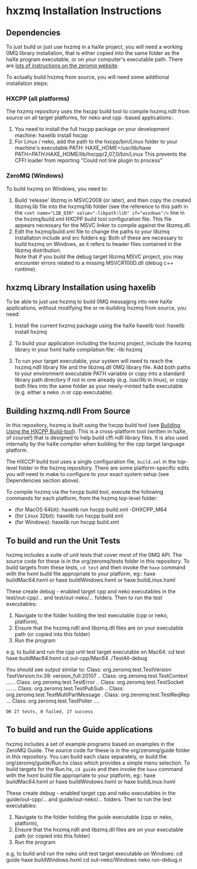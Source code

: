 hxzmq Installation Instructions
===============================

## Dependencies

To just build or just use hxzmq in a haXe project, you will need a working 0MQ library installation, that is either copied into the same folder as the haXe program executable, or on your computer's executable path.
There are [lots of instructions on the zeromq website][1].

To actually build hxzmq from source, you will need some additional installation steps:
### HXCPP (all platforms)
The hxzmq repository uses the hxcpp build tool to compile hxzmq.ndll from source on all target platforms, for neko and cpp -based applications:.
1.  You need to install the full hxcpp package on your development machine:
        haxelib install hxcpp
2.  For Linux / neko, add the path to the hxcpp/bin/Linux folder to your machine's executable PATH:
        HAXE_HOME=/usr/lib/haxe
        PATH=$PATH:$HAXE_HOME/lib/hxcpp/2,07,0/bin/Linux
    This prevents the CFFI loader from reporting "Could not link plugin to process"    

### ZeroMQ (Windows)
To build hxzmq on Windows, you need to:
1.  Build 'release' libzmq in MSVC2008 (or later), and then copy the created libzmq.lib file into the hxzmq/lib folder (see the reference to this path in the `<set name="LIB_DIR" value="-libpath:lib" if="windows"/>` line in the hxzmq/build.xml HXCPP build tool configuration file.  This file appears necessary for the MSVC linker to compile against the libzmq.dll.
2.  Edit the hxzmq/build.xml file to change the paths to your libzmq installation include and src folders eg:
        <compilerflag value = "-IC:\zeromq\zeromq-2.1.6\include" if="windows"/>
        <compilerflag value = "-IC:\zeromq\zeromq-2.1.6\src" if="windows"/>
    Both of these are necessary to build hxzmq on Windows, as it refers to header files contained in the libzmq distribution.    
Note that if you build the debug target libzmq MSVC project, you may encounter errors related to a missing MSVCR100D.dll (debug c++ runtime).
## hxzmq Library Installation using haxelib

To be able to just use hxzmq to build 0MQ messaging into new haXe applications, 
without modifying the or re-building hxzmq from source, you need:

1.  Install the current hxzmq package using the haXe haxelib tool:
        haxelib install hxzmq

2.  To build your application including the hxzmq project, 
    include the hxzmq library in your hxml haXe compilation file:
        -lib hxzmq
        
3.  To run your target executable, your system will need to reach the hxzmq.ndll library file
    and the libzmq.dll 0MQ library file.  Add both paths to your environment executable PATH variable or copy into a standard library path directory if not in one already (e.g. /usr/lib in linux), 
    or copy both files into the same folder as your newly-minted haXe executable 
    (e.g. either a neko .n or cpp executable).

## Building hxzmq.ndll From Source
In this repository, hxzmq is built using the hxcpp build tool (see [Building Using the HXCPP Build-tool][2]).
This is a cross-platform tool (written in haXe, of course!) that is designed to help build cffi ndll library files.
It is also used internally by the haXe compiler when building for the cpp target language platform.

The HXCCP build tool uses a single configuration file, `build.xml` in the top-level folder in the hxzmq repository.
There are some platform-specific edits you will need to make to configure to your exact system setup (see Dependencies section above).

To compile hxzmq via the hxcpp build tool, execute the following commands for each platform, from the hxzmq top-level folder:
*   (for MacOS 64bit):
        haxelib run hxcpp build.xml -DHXCPP_M64
*   (for Linux 32bit):
        haxelib run hxcpp build.xml
*   (for Windows):
        haxelib run hxcpp build.xml

        

## To build and run the Unit Tests

hxzmq includes a suite of unit tests that cover most of the 0MQ API.
The source code for these is in the org/zeromq/tests folder in this repository.
To build targets from these tests, `cd test` and then invoke the `haxe` command with the hxml build file appropriate to your platform, eg::
    haxe buildMac64.hxml
or
    haxe buildWindows.hxml
or
    haxe buildLinux.hxml
    
These create debug - enabled target cpp and neko executables in the test/out-cpp/... and test/out-neko/... folders.
Then to run the test executables:

1.  Navigate to the folder holding the test executable (cpp or neko, platform), 
2.  Ensure that the hxzmq.ndll and libzmq.dll files are on your executable path (or copied into this folder)
3.  Run the program

e.g, to build and run the cpp unit test target executable on Mac64:
    cd test
    haxe buildMac64.hxml
    cd out-cpp/Mac64
    ./TestAll-debug

You should see output similar to:
    Class: org.zeromq.test.TestVersion TestVersion.hx:39: version_full:20107
    ..
    Class: org.zeromq.test.TestContext ......
    Class: org.zeromq.test.TestError ..
    Class: org.zeromq.test.TestSocket .......
    Class: org.zeromq.test.TestPubSub ..
    Class: org.zeromq.test.TestMultiPartMessage .
    Class: org.zeromq.test.TestReqRep ...
    Class: org.zeromq.test.TestPoller ....

    OK 27 tests, 0 failed, 27 success


## To build and run the Guide applications

hxzmq includes a set of example programs based on examples in the ZeroMQ Guide.
The source code for these is in the org/zeromq/guide folder in this repository.
You can build each class separately, or build the org/zeromq/guide/Run.hx class which provides a simple menu selection.
To build targets for the Run.hx, `cd guide` and then invoke the `haxe` command with the hxml build file appropriate to your platform, eg::
    haxe buildMac64.hxml
or
    haxe buildWindows.hxml
or
    haxe buildLinux.hxml
    
These create debug - enabled target cpp and neko executables in the guide/out-cpp/... and guide/out-neko/... folders.
Then to run the test executables:

1.  Navigate to the folder holding the guide executable (cpp or neko, platform), 
2.  Ensure that the hxzmq.ndll and libzmq.dll files are on your executable path (or copied into this folder)
3.  Run the program

e.g, to build and run the neko unit test target executable on Windows:
    cd guide
    haxe buildWindows.hxml
    cd out-neko/Windows
    neko run-debug.n


[1]: http://www.zeromq.org/intro:get-the-software "ZeroMQ installation"
[2]: http://haxe.org/doc/cpp/ffi "HXCPP Build Tool"
